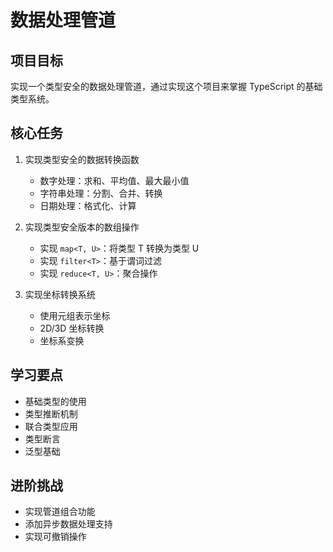# 数据处理管道

## 项目目标
实现一个类型安全的数据处理管道，通过实现这个项目来掌握 TypeScript 的基础类型系统。

## 核心任务
1. 实现类型安全的数据转换函数
   - 数字处理：求和、平均值、最大最小值
   - 字符串处理：分割、合并、转换
   - 日期处理：格式化、计算

2. 实现类型安全版本的数组操作
   - 实现 `map<T, U>`：将类型 T 转换为类型 U
   - 实现 `filter<T>`：基于谓词过滤
   - 实现 `reduce<T, U>`：聚合操作

3. 实现坐标转换系统
   - 使用元组表示坐标
   - 2D/3D 坐标转换
   - 坐标系变换

## 学习要点
- 基础类型的使用
- 类型推断机制
- 联合类型应用
- 类型断言
- 泛型基础

## 进阶挑战
- 实现管道组合功能
- 添加异步数据处理支持
- 实现可撤销操作 